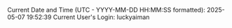 Current Date and Time (UTC - YYYY-MM-DD HH:MM:SS formatted): 2025-05-07 19:52:39
Current User's Login: luckyaiman

